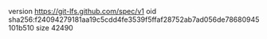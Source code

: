 version https://git-lfs.github.com/spec/v1
oid sha256:f24094279181aa19c5cdd4fe3539f5ffaf28752ab7ad056de78680945101b510
size 42490
